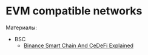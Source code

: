 # EVM compatible networks

Материалы:

* BSC
  - [Binance Smart Chain And CeDeFi Explained](https://www.youtube.com/watch?v=iJDoc0kvXLc)
